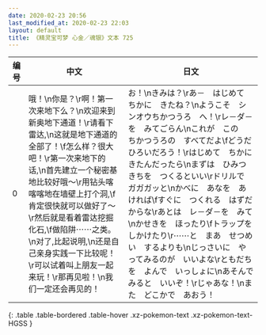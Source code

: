 ```yaml
---
date: 2020-02-23 20:56
last_modified_at: 2020-02-23 22:03
layout: default
title: 《精灵宝可梦 心金／魂银》文本 725
---
```

| 编号 | 中文 | 日文 |
| ---- | ---- | ---- |
| 0 | 哦！\n你是？\r啊！第一次来地下么？\n欢迎来到新奥地下通道！\r请看下雷达,\n这就是地下通道的全部了！\f怎么样？很大吧！\r第一次来地下的话,\n首先建立一个秘密基地比较好哦～\r用钻头喀喀喀地在墙壁上打个洞,\f肯定很快就可以做好了～\r然后就是看着雷达挖掘化石,\f做陷阱⋯⋯之类。\n对了,比起说明,\n还是自己亲身实践一下比较呢！\r可以试着叫上朋友一起来玩！\r那再见啦！\n我们一定还会再见的！ | お！\nきみは？\rあ－　はじめて　ちかに　きたね？\nようこそ　シンオウちかつうろ　へ！\rレ－ダ－を　みてごらん\nこれが　この　ちかつうろの　すべてだよ\fどうだ　ひろいだろう！\rはじめて　ちかに　きたんだったら\nまずは　ひみつきちを　つくるといい\rドリルで　ガガガッと\nかべに　あなを　あければ\fすぐに　つくれる　はずだからな\rあとは　レ－ダ－を　みて\nかせきを　ほったり\fトラップを　しかけたり\r⋯⋯と　まあ　せつめい　するよりも\nじっさいに　やってみるのが　いいよな\rともだちを　よんで　いっしょに\nあそんで　みると　いいぞ！\rじゃあな！\nまた　どこかで　あおう！ |
{: .table .table-bordered .table-hover .xz-pokemon-text .xz-pokemon-text-HGSS }